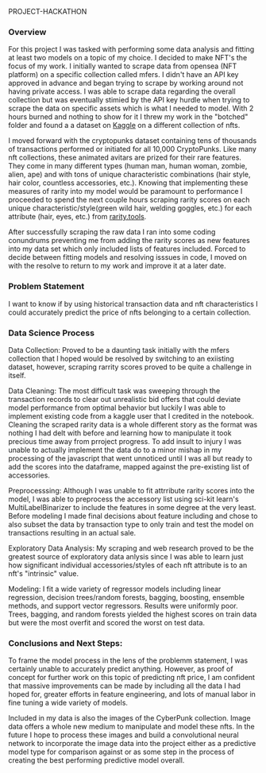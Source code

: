 PROJECT-HACKATHON

### Overview

For this project I was tasked with performing some data analysis and fitting at least two models on a topic of my choice. I decided to make NFT's the focus of my work. I initially wanted to scrape data from opensea (NFT platform) on a specific collection called mfers. I didn't have an API key approved in advance and began trying to scrape by working around not having private access. I was able to scrape data regarding the overall collection but was eventually stimied by the API key hurdle when trying to scrape the data on specific assets which is what I needed to model. With 2 hours burned and nothing to show for it I threw my work in the "botched" folder and found a a dataset on [Kaggle](https://www.kaggle.com/tunguz/cryptopunks) on a different collection of nfts. 

I moved forward with the cryptopunks dataset containing tens of thousands of transactions performed or initiated for all 10,000 CryptoPunks. Like many nft collections, these animated avitars are prized for their rare features. They come in many different types (human man, human woman, zombie, alien, ape) and with tons of unique characteristic combinations (hair style, hair color, countless accessories, etc.). Knowing that implementing these measures of rarity into my model would be paramount to performance I proceeded to spend the next couple hours scraping rarity scores on each unique characteristic/style(green wild hair, welding goggles, etc.) for each attribute (hair, eyes, etc.) from [rarity.tools](https://rarity.tools/cryptopunks). 

After successfully scraping the raw data I ran into some coding conundrums preventing me from adding the rarity scores as new features into my data set which only included lists of features included. Forced to decide between fitting models and resolving isssues in code, I moved on with the resolve to return to my work and improve it at a later date.

### Problem Statement

I want to know if by using historical transaction data and nft characteristics I could accurately predict the price of nfts belonging to a certain collection.

### Data Science Process

Data Collection: Proved to be a daunting task initially with the mfers collection that I hoped would be resolved by switching to an exiisting dataset, however, scraping rarrity scores proved to be quite a challenge in itself. 

Data Cleaning: The most difficult task was sweeping through the transaction records to clear out unrealistic bid offers that could deviate model performance from optimal behavior but luckily I was able to implement existing code from a kaggle user that I credited in the notebook. Cleaning the scraped rarity data is a whole different story as the format was nothing I had delt with before and learning how to manipulate it took precious time away from prroject progress. To add insult to injury I was unable to actually implement the data do to a minor mishap in my processing of the javascript that went unnoticed until I was all but ready to add the scores into the dataframe, mapped against the pre-existing list of accessories. 

Preprocesssing: Although I was unable to fit attrribute rarity scores into the model, I was able to preprocess the accessory list using sci-kit learn's MultiLabelBinarizer to include the features in some degree at the very least. Before modeling I made final decisions about feature including and chose to also subset the data by transaction type to only train and test the model on transactions resulting in an actual sale. 

Exploratory Data Analysis: My scraping and web research proved to be the greatest source of exploratory data anlysis since I was able to learn just how significant individual accessories/styles of each nft attribute is to an nft's "intrinsic" value.

Modeling: I fit a wide variety of regressor models including linear regression, decision trees/random forests, bagging, boosting, ensemble methods, and support vector regressors. Results were uniformly poor. Trees, bagging, and random forests yielded the highest scores on train data but were the most overfit and scored the worst on test data. 

### Conclusions and Next Steps:

To frame the model process in the lens of the problemm statement, I was certainly unable to accurately predict anything. However, as proof of concept for further work on this topic of predicting nft price, I am confident that massive improvements can be made by including all the data I had hoped for, greater efforts in feature engineering, and lots of manual labor in fine tuning a wide variety of models.

Included in my data is also the images of the CyberPunk collection. Image data offers a whole new medium to manipulate and model these nfts. In the future I hope to process these images and build a convolutional neural network to incorporate the image data into the project either as a predictive model type for comparison against or as some step in the process of creating the best performing predictive model overall. 
